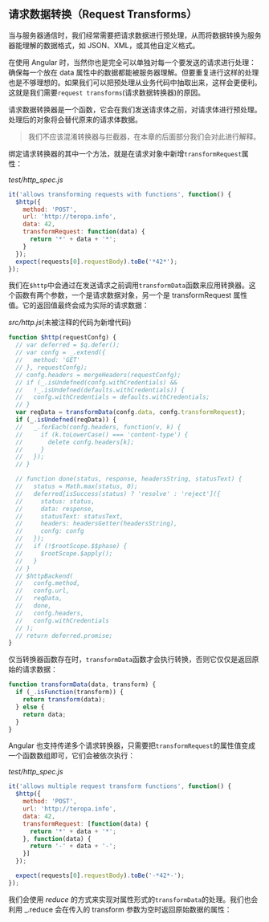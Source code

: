 ## 请求数据转换（Request Transforms）

当与服务器通信时，我们经常需要把请求数据进行预处理，从而将数据转换为服务器能理解的数据格式，如 JSON、XML，或其他自定义格式。

在使用 Angular 时，当然你也是完全可以单独对每一个要发送的请求进行处理：确保每一个放在 data 属性中的数据都能被服务器理解。但要重复进行这样的处理也是不够理想的。如果我们可以把预处理从业务代码中抽取出来，这样会更便利。这就是我们需要`request transforms`(请求数据转换器)的原因。

请求数据转换器是一个函数，它会在我们发送请求体之前，对请求体进行预处理。处理后的对象将会替代原来的请求体数据。

> 我们不应该混淆转换器与拦截器，在本章的后面部分我们会对此进行解释。

绑定请求转换器的其中一个方法，就是在请求对象中新增`transformRequest`属性：

_test/http_spec.js_

```js
it('allows transforming requests with functions', function() {
  $http({
    method: 'POST',
    url: 'http://teropa.info',
    data: 42,
    transformRequest: function(data) {
      return '*' + data + '*';
    }
  });
  expect(requests[0].requestBody).toBe('*42*');
});
```

我们在`$http`中会通过在发送请求之前调用`transformData`函数来应用转换器。这个函数有两个参数，一个是请求数据对象，另一个是 transformRequest 属性值。它的返回值最终会成为实际的请求数据：

_src/http.js_(未被注释的代码为新增代码)

```js
function $http(requestConfg) {
  // var deferred = $q.defer();
  // var confg = _.extend({
  //   method: 'GET'
  // }, requestConfg);
  // confg.headers = mergeHeaders(requestConfg);
  // if (_.isUndefned(confg.withCredentials) &&
  //   !_.isUndefned(defaults.withCredentials)) {
  //   confg.withCredentials = defaults.withCredentials;
  // }
  var reqData = transformData(confg.data, confg.transformRequest);
  if (_.isUndefned(reqData)) {
  //   _.forEach(confg.headers, function(v, k) {
  //     if (k.toLowerCase() === 'content-type') {
  //       delete confg.headers[k];
  //     }
  //   });
  // }

  // function done(status, response, headersString, statusText) {
  //   status = Math.max(status, 0);
  //   deferred[isSuccess(status) ? 'resolve' : 'reject']({
  //     status: status,
  //     data: response,
  //     statusText: statusText,
  //     headers: headersGetter(headersString),
  //     confg: confg
  //   });
  //   if (!$rootScope.$$phase) {
  //     $rootScope.$apply();
  //   }
  // }
  // $httpBackend(
  //   confg.method,
  //   confg.url,
  //   reqData,
  //   done,
  //   confg.headers,
  //   confg.withCredentials
  // );
  // return deferred.promise;
}
```

仅当转换器函数存在时，`transformData`函数才会执行转换，否则它仅仅是返回原始的请求数据：

```js
function transformData(data, transform) {
  if (_.isFunction(transform)) {
    return transform(data);
  } else {
    return data;
  }
}
```

Angular 也支持传递多个请求转换器，只需要把`transformRequest`的属性值变成一个函数数组即可，它们会被依次执行：

_test/http_spec.js_

```js
it('allows multiple request transform functions', function() {
  $http({
    method: 'POST',
    url: 'http://teropa.info',
    data: 42,
    transformRequest: [function(data) {
      return '*' + data + '*';
    }, function(data) {
      return '-' + data + '-';
    }]
  });

  expect(requests[0].requestBody).toBe('-*42*-');
});
```

我们会使用 _reduce_ 的方式来实现对属性形式的`transformData`的处理。我们也会利用 \_.reduce 会在传入的 transform 参数为空时返回原始数据的属性：

```